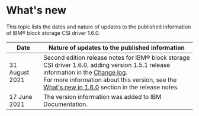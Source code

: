 # What's new

This topic lists the dates and nature of updates to the published information of IBM® block storage CSI driver 1.6.0.

|Date|Nature of updates to the published information|
|----|----------------------------------------------|
|31 August 2021|Second edition release notes for IBM® block storage CSI driver 1.6.0, adding version 1.5.1 release information in the [Change log](../content\release_notes\csi_rn_changelog.md).<br />For more information about this version, see the [What's new in 1.6.0](../content/release_notes/csi_rn_whatsnew.md) section in the release notes.|
|17 June 2021|The version information was added to IBM Documentation.|

